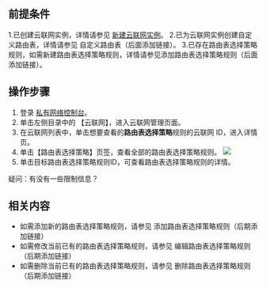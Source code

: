 ﻿## 前提条件
1.已创建云联网实例，详情请参见 [新建云联网实例](https://cloud.tencent.com/document/product/877/18752)。
2.已为云联网实例创建自定义路由表，详情请参见 自定义路由表（后面添加链接）。
3.已存在路由表选择策略规则，如需新建路由表选择策略规则，详情请参见添加路由表选择策略规则（后面添加链接）。
## 操作步骤
1. 登录 [私有网络控制台](https://console.cloud.tencent.com/vpc/vpc?rid=1)。
2. 单击左侧目录中的 【云联网】，进入云联网管理页面。
3. 在云联网列表中，单击想要查看的**路由表选择策略**规则的云联网 ID，进入详情页。
4. 单击【路由表选择策略】页签，查看全部的路由表选择策略规则。
![](https://main.qcloudimg.com/raw/1bfe4d9a86669aab5f89b6e59dd9245b.png)
5. 单击目标路由表选择策略规则ID，可查看路由表选择策略规则的详情。

疑问：有没有一些限制信息？

## 相关内容

- 如需添加新的路由表选择策略规则，请参见 添加路由表选择策略规则（后期添加链接）
- 如需修改当前已有的路由表选择策略规则，请参见 编辑路由表选择策略规则（后期添加链接）
- 如需删除当前已有的路由表选择策略规则，请参见 删除路由表选择策略规则（后期添加链接）
